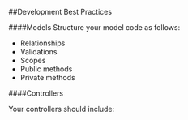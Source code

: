 ##Development Best Practices

####Models
Structure your model code as follows: 
 
* Relationships
* Validations
* Scopes
* Public methods
* Private methods

####Controllers

Your controllers should include:

